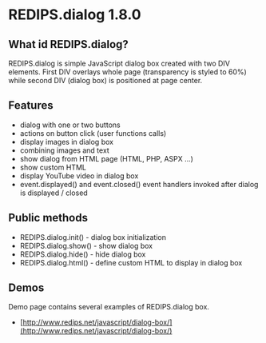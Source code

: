 REDIPS.dialog 1.8.0
============

## What id REDIPS.dialog?

REDIPS.dialog is simple JavaScript dialog box created with two DIV elements. First DIV overlays whole page
(transparency is styled to 60%) while second DIV (dialog box) is positioned at page center.

## Features

* dialog with one or two buttons
* actions on button click (user functions calls)
* display images in dialog box
* combining images and text
* show dialog from HTML page (HTML, PHP, ASPX ...)
* show custom HTML
* display YouTube video in dialog box
* event.displayed() and event.closed() event handlers invoked after dialog is displayed / closed

## Public methods

* REDIPS.dialog.init() - dialog box initialization
* REDIPS.dialog.show() - show dialog box
* REDIPS.dialog.hide() - hide dialog box
* REDIPS.dialog.html() - define custom HTML to display in dialog box

## Demos

Demo page contains several examples of REDIPS.dialog box. 

* [http://www.redips.net/javascript/dialog-box/](http://www.redips.net/javascript/dialog-box/)
